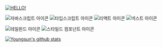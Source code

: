 <div style={{ display: 'flex', flexDirection: 'column', alignItems: 'center', justifyContent:'center' }}>
  
   [![HELLO!](https://readme-typing-svg.demolab.com/?lines=Hello!👋)](https://git.io/typing-svg)

 <div style={[width: '300px', margin: 'auto'}}>
   <img src='https://img.shields.io/badge/JavaScript-F7DF1E?style=for-the-badge&logo=JavaScript&logoColor=white' alt='자바스크립트 아이콘'> <img src='https://img.shields.io/badge/TypeScript-007ACC?style=for-the-badge&logo=typescript&logoColor=white' alt='타입스크립트 아이콘'> <img src='https://img.shields.io/badge/React-20232A?style=for-the-badge&logo=react&logoColor=61DAFB' alt='리액트 아이콘'> <img src='https://img.shields.io/badge/Next.js-000?logo=nextdotjs&logoColor=fff&style=for-the-badge' alt='넥스트 아이콘'>

  <img src='https://img.shields.io/badge/Tailwind_CSS-38B2AC?style=for-the-badge&logo=tailwind-css&logoColor=white' alt='테일윈드 아이콘'> <img src='https://img.shields.io/badge/styled--components-DB7093?style=for-the-badge&logo=styled-components&logoColor=white' alt='스타일드 컴포넌트 아이콘'>

  </div>

[![Youngsun's github stats](https://github-readme-stats.vercel.app/api?username=choi-youngsun&theme=blue-green)](https://github.com/anuraghazra/github-readme-stats)
</div>
